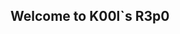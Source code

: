 ## Welcome to K00l`s R3p0

<!--
""
- 💡 I’m currently working on different aplplications projects.
- 📙 I’m currently learning new skills in offensive security & researching.
- 💻 I’m looking to collaborate on Cybersecurity Projects.
- ⚡ Interest/Motivations:  Keep in constant learning.
""
-->
